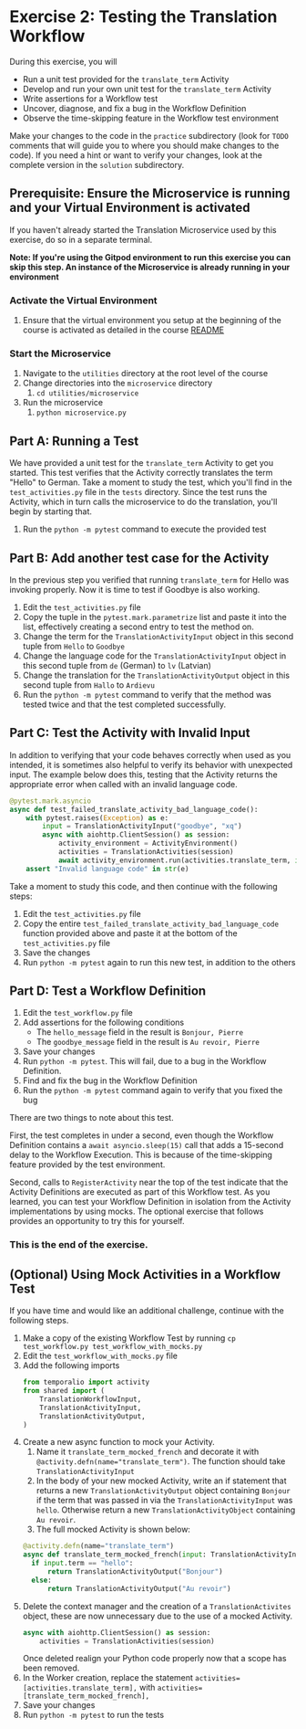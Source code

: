 # Exercise 2: Testing the Translation Workflow

During this exercise, you will

- Run a unit test provided for the `translate_term` Activity
- Develop and run your own unit test for the `translate_term` Activity
- Write assertions for a Workflow test
- Uncover, diagnose, and fix a bug in the Workflow Definition
- Observe the time-skipping feature in the Workflow test environment

Make your changes to the code in the `practice` subdirectory (look for
`TODO` comments that will guide you to where you should make changes to
the code). If you need a hint or want to verify your changes, look at
the complete version in the `solution` subdirectory.

## Prerequisite: Ensure the Microservice is running and your Virtual Environment is activated

If you haven't already started the Translation Microservice used by this exercise,
do so in a separate terminal.

**Note: If you're using the Gitpod environment to run this exercise you can
skip this step. An instance of the Microservice is already running in your
environment**

### Activate the Virtual Environment

1. Ensure that the virtual environment you setup at the beginning of the
   course is activated as detailed in the course [README](../../README.md#setup-your-python-virtual-environment)

### Start the Microservice

1. Navigate to the `utilities` directory at the root level of the course
2. Change directories into the `microservice` directory
   1. `cd utilities/microservice`
3. Run the microservice
   1. `python microservice.py`

## Part A: Running a Test

We have provided a unit test for the `translate_term` Activity
to get you started. This test verifies that the Activity correctly
translates the term "Hello" to German. Take a moment to study the
test, which you'll find in the `test_activities.py` file in the `tests` directory.
Since the test runs the Activity, which in turn calls the microservice to do
the translation, you'll begin by starting that.

1. Run the `python -m pytest` command to execute the provided test

## Part B: Add another test case for the Activity

In the previous step you verified that running `translate_term` for Hello was
invoking properly. Now it is time to test if Goodbye is also working.

1. Edit the `test_activities.py` file
2. Copy the tuple in the `pytest.mark.parametrize` list and paste it into the
   list, effectively creating a second entry to test the method on.
3. Change the term for the `TranslationActivityInput` object in this second
   tuple from `Hello` to `Goodbye`
4. Change the language code for the `TranslationActivityInput` object in this
   second tuple from `de` (German) to `lv` (Latvian)
5. Change the translation for the `TranslationActivityOutput` object in this second
   tuple from `Hallo` to `Ardievu`
6. Run the `python -m pytest` command to verify that the method was tested twice
   and that the test completed successfully.

## Part C: Test the Activity with Invalid Input

In addition to verifying that your code behaves correctly when used as
you intended, it is sometimes also helpful to verify its behavior with
unexpected input. The example below does this, testing that the Activity
returns the appropriate error when called with an invalid language code.

```python
@pytest.mark.asyncio
async def test_failed_translate_activity_bad_language_code():
    with pytest.raises(Exception) as e:
        input = TranslationActivityInput("goodbye", "xq")
        async with aiohttp.ClientSession() as session:
            activity_environment = ActivityEnvironment()
            activities = TranslationActivities(session)
            await activity_environment.run(activities.translate_term, input)
    assert "Invalid language code" in str(e)
```

Take a moment to study this code, and then continue with the
following steps:

1. Edit the `test_activities.py` file
2. Copy the entire `test_failed_translate_activity_bad_language_code` function
   provided above and paste it at the bottom of the `test_activities.py` file
3. Save the changes
4. Run `python -m pytest` again to run this new test, in addition to the others

## Part D: Test a Workflow Definition

1. Edit the `test_workflow.py` file
2. Add assertions for the following conditions
   - The `hello_message` field in the result is `Bonjour, Pierre`
   - The `goodbye_message` field in the result is `Au revoir, Pierre`
3. Save your changes
4. Run `python -m pytest`. This will fail, due to a bug in the Workflow Definition.
5. Find and fix the bug in the Workflow Definition
6. Run the `python -m pytest` command again to verify that you fixed the bug

There are two things to note about this test.

First, the test completes in under a second, even though the Workflow
Definition contains a `await asyncio.sleep(15)` call that adds a 15-second delay
to the Workflow Execution. This is because of the time-skipping feature
provided by the test environment.

Second, calls to `RegisterActivity` near the top of the test indicate
that the Activity Definitions are executed as part of this Workflow
test. As you learned, you can test your Workflow Definition in isolation
from the Activity implementations by using mocks. The optional exercise
that follows provides an opportunity to try this for yourself.

### This is the end of the exercise.

## (Optional) Using Mock Activities in a Workflow Test

If you have time and would like an additional challenge,
continue with the following steps.

1. Make a copy of the existing Workflow Test by running
   `cp test_workflow.py test_workflow_with_mocks.py`
2. Edit the `test_workflow_with_mocks.py` file
3. Add the following imports
   ```python
   from temporalio import activity
   from shared import (
       TranslationWorkflowInput,
       TranslationActivityInput,
       TranslationActivityOutput,
   )
   ```
4. Create a new async function to mock your Activity.
   1. Name it `translate_term_mocked_french` and decorate it with
      `@activity.defn(name="translate_term")`. The function should take `TranslationActivityInput`
   2. In the body of your new mocked Activity, write an if statement that returns
      a new `TranslationActivityOutput` object containing `Bonjour` if the term
      that was passed in via the `TranslationActivityInput` was `hello`. Otherwise
      return a new `TranslationActivityObject` containing `Au revoir`.
   3. The full mocked Activity is shown below:
   ```python
   @activity.defn(name="translate_term")
   async def translate_term_mocked_french(input: TranslationActivityInput):
     if input.term == "hello":
         return TranslationActivityOutput("Bonjour")
     else:
         return TranslationActivityOutput("Au revoir")
   ```
5. Delete the context manager and the creation of a `TranslationActivites` object,
   these are now unnecessary due to the use of a mocked Activity.
   ```python
   async with aiohttp.ClientSession() as session:
       activities = TranslationActivities(session)
   ```
   Once deleted realign your Python code properly now that a scope has been
   removed.
6. In the Worker creation, replace the statement `activities=[activities.translate_term],`
   with `activities=[translate_term_mocked_french],`
7. Save your changes
8. Run `python -m pytest` to run the tests
